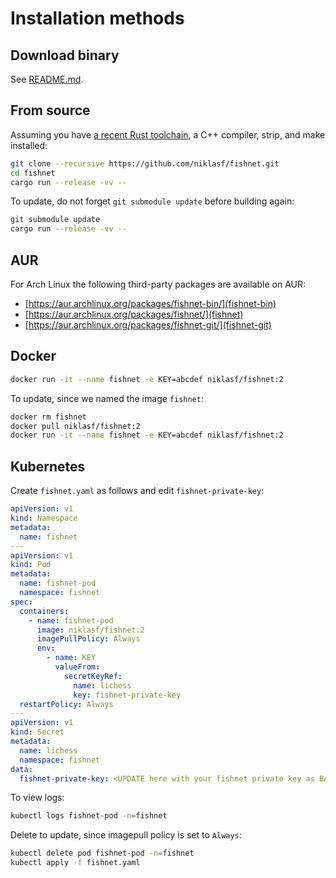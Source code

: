 # Installation methods

## Download binary

See [README.md](/README.md).

## From source

Assuming you have [a recent Rust toolchain](https://rustup.rs/), a C++ compiler, strip, and make installed:

```sh
git clone --recursive https://github.com/niklasf/fishnet.git
cd fishnet
cargo run --release -vv --
```

To update, do not forget `git submodule update` before building again:

```sh
git submodule update
cargo run --release -vv --
```

## AUR

For Arch Linux the following third-party packages are available on AUR:

* [https://aur.archlinux.org/packages/fishnet-bin/](fishnet-bin)
* [https://aur.archlinux.org/packages/fishnet/](fishnet)
* [https://aur.archlinux.org/packages/fishnet-git/](fishnet-git)

## Docker

```sh
docker run -it --name fishnet -e KEY=abcdef niklasf/fishnet:2
```

To update, since we named the image `fishnet`:

```sh
docker rm fishnet
docker pull niklasf/fishnet:2
docker run -it --name fishnet -e KEY=abcdef niklasf/fishnet:2
```

## Kubernetes

Create `fishnet.yaml` as follows and edit `fishnet-private-key`:

```yaml
apiVersion: v1
kind: Namespace
metadata:
  name: fishnet
---
apiVersion: v1
kind: Pod
metadata:
  name: fishnet-pod
  namespace: fishnet
spec:
  containers:
    - name: fishnet-pod
      image: niklasf/fishnet:2
      imagePullPolicy: Always
      env:
        - name: KEY
          valueFrom:
            secretKeyRef:
              name: lichess
              key: fishnet-private-key
  restartPolicy: Always
---
apiVersion: v1
kind: Secret
metadata:
  name: lichess
  namespace: fishnet
data:
  fishnet-private-key: <UPDATE here with your fishnet private key as BASE64 encoded string>
```

To view logs:

```sh
kubectl logs fishnet-pod -n=fishnet
```

Delete to update, since imagepull policy is set to `Always`:

```sh
kubectl delete pod fishnet-pod -n=fishnet
kubectl apply -f fishnet.yaml
```
